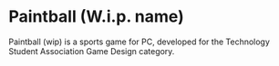 # Paintball (W.i.p. name)

Paintball (wip) is a sports game for PC, developed for the Technology Student Association Game Design category.
